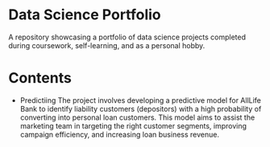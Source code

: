 # Data Science Portfolio
A repository showcasing a portfolio of data science projects completed during coursework, self-learning, and as a personal hobby.
# Contents
  * Predictiing
       The project involves developing a predictive model for AllLife Bank to identify liability customers (depositors) with a high probability of converting into personal loan 
       customers. This model aims to assist the marketing team in targeting the right customer segments, improving campaign efficiency, and increasing loan business revenue.
